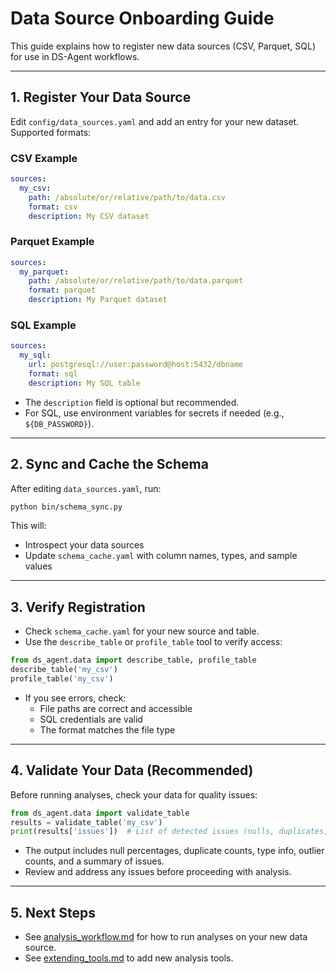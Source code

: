# Data Source Onboarding Guide

This guide explains how to register new data sources (CSV, Parquet, SQL) for use in DS-Agent workflows.

---

## 1. Register Your Data Source

Edit `config/data_sources.yaml` and add an entry for your new dataset. Supported formats:

### CSV Example
```yaml
sources:
  my_csv:
    path: /absolute/or/relative/path/to/data.csv
    format: csv
    description: My CSV dataset
```

### Parquet Example
```yaml
sources:
  my_parquet:
    path: /absolute/or/relative/path/to/data.parquet
    format: parquet
    description: My Parquet dataset
```

### SQL Example
```yaml
sources:
  my_sql:
    url: postgresql://user:password@host:5432/dbname
    format: sql
    description: My SQL table
```

- The `description` field is optional but recommended.
- For SQL, use environment variables for secrets if needed (e.g., `${DB_PASSWORD}`).

---

## 2. Sync and Cache the Schema

After editing `data_sources.yaml`, run:

```bash
python bin/schema_sync.py
```

This will:
- Introspect your data sources
- Update `schema_cache.yaml` with column names, types, and sample values

---

## 3. Verify Registration

- Check `schema_cache.yaml` for your new source and table.
- Use the `describe_table` or `profile_table` tool to verify access:

```python
from ds_agent.data import describe_table, profile_table
describe_table('my_csv')
profile_table('my_csv')
```

- If you see errors, check:
  - File paths are correct and accessible
  - SQL credentials are valid
  - The format matches the file type

---

## 4. Validate Your Data (Recommended)

Before running analyses, check your data for quality issues:

```python
from ds_agent.data import validate_table
results = validate_table('my_csv')
print(results['issues'])  # List of detected issues (nulls, duplicates, outliers, etc.)
```

- The output includes null percentages, duplicate counts, type info, outlier counts, and a summary of issues.
- Review and address any issues before proceeding with analysis.

---

## 5. Next Steps

- See [analysis_workflow.md](analysis_workflow.md) for how to run analyses on your new data source.
- See [extending_tools.md](extending_tools.md) to add new analysis tools. 